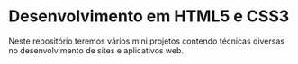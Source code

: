 # Desenvolvimento em HTML5 e CSS3
Neste repositório teremos vários mini projetos contendo técnicas diversas no desenvolvimento de sites e aplicativos web.

